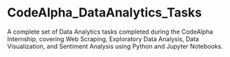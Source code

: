 # CodeAlpha_DataAnalytics_Tasks
A complete set of Data Analytics tasks completed during the CodeAlpha Internship, covering Web Scraping, Exploratory Data Analysis, Data Visualization, and Sentiment Analysis using Python and Jupyter Notebooks.
